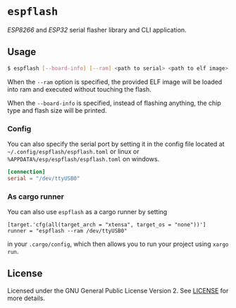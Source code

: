 # `espflash`

_ESP8266_ and _ESP32_ serial flasher library and CLI application.

## Usage

```bash
$ espflash [--board-info] [--ram] <path to serial> <path to elf image>
```

When the `--ram` option is specified, the provided ELF image will be loaded into ram and executed without touching the flash.

When the `--board-info` is specified, instead of flashing anything, the chip type and flash size will be printed.

### Config

You can also specify the serial port by setting it in the config file located at `~/.config/espflash/espflash.toml` or linux
or `%APPDATA%/esp/espflash/espflash.toml` on windows.

```toml
[connection]
serial = "/dev/ttyUSB0"
```


### As cargo runner

You can also use `espflash` as a cargo runner by setting

```
[target.'cfg(all(target_arch = "xtensa", target_os = "none"))']
runner = "espflash --ram /dev/ttyUSB0"
```

in your `.cargo/config`, which then allows you to run your project using `xargo run`.

## License

Licensed under the GNU General Public License Version 2. See [LICENSE](LICENSE) for more details.
